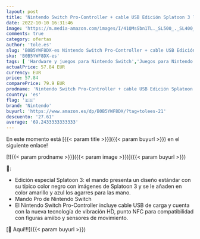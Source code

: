 ```yaml
---
layout: post
title: 'Nintendo Switch Pro-Controller + cable USB Edición Splatoon 3 limitada'
date: 2022-10-10 16:31:46
image: 'https://m.media-amazon.com/images/I/41QMsSbn1TL._SL500_._SL400_.jpg'
comments: true
category: ofertas
author: 'tole.es'
slug: 'B0B5YWF8DX-es Nintendo Switch Pro-Controller + cable USB Edición...'
sku: 'B0B5YWF8DX-es'
tags: [ 'Hardware y juegos para Nintendo Switch','Juegos para Nintendo Switch','Videojuegos','nintendo','🇪🇸', ]
actualPrice: 57.84 EUR
currency: EUR
price: 57.84
comparePrice: 79.9 EUR
prodname: 'Nintendo Switch Pro-Controller + cable USB Edición Splatoon 3 limitada'
country: 'es'
flag: '🇪🇸'
brand: 'Nintendo'
buyurl: 'https://www.amazon.es/dp/B0B5YWF8DX/?tag=tolees-21'
descuento: '27.61'
average: '69.2433333333333'
---
```


En este momento está [{{< param title >}}]({{< param buyurl >}}) en el siguiente enlace!

[![{{< param prodname >}}]({{< param image >}})]({{< param buyurl >}})

🔎:

- Edición especial Splatoon 3: el mando presenta un diseño estándar con su típico color negro con imágenes de Splatoon 3 y se le añaden en color amarillo y azul los agarres para las mano.
- Mando Pro de Nintendo Switch
- El Nintendo Switch Pro-Controller incluye cable USB de carga y cuenta con la nueva tecnología de vibración HD, punto NFC para compatibilidad con figuras amiibo y sensores de movimiento.

[🛒 Aquí!!!]({{< param buyurl >}})
